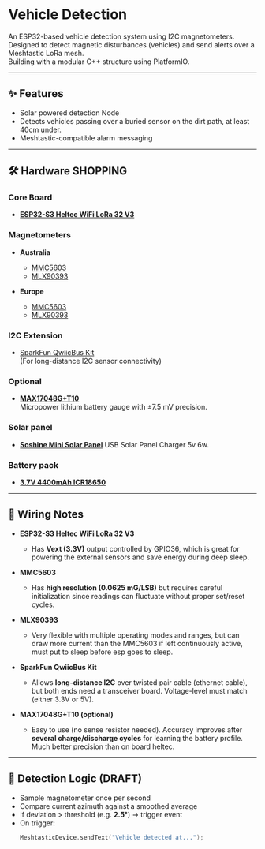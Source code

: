 # Vehicle Detection

An ESP32-based vehicle detection system using I2C magnetometers.  
Designed to detect magnetic disturbances (vehicles) and send alerts over a Meshtastic LoRa mesh.  
Building with a modular C++ structure using PlatformIO.

---

## ✨ Features
- Solar powered detection Node
- Detects vehicles passing over a buried sensor on the dirt path, at least 40cm under.
- Meshtastic-compatible alarm messaging

---

## 🛠 Hardware SHOPPING

### Core Board
- **[ESP32-S3 Heltec WiFi LoRa 32 V3](https://www.amazon.es/-/en/Fangxuee-Heltec-Meshtastic-LoRa32-863-928MHZ/dp/B0DTHZ8CVF/)**  

### Magnetometers
- **Australia**
  - [MMC5603](https://littlebirdelectronics.com.au/products/adafruit-triple-axis-magnetometer-mmc5603)  
  - [MLX90393](https://littlebirdelectronics.com.au/products/adafruit-wide-range-triple-axis-magnetometer-mlx90393)  

- **Europe**
  - [MMC5603](https://www.amazon.es/-/en/dp/B0F99P53SB)  
  - [MLX90393](https://www.amazon.es/-/en/dp/B0F99P53SB)  

### I2C Extension
- [SparkFun QwiicBus Kit](https://littlebirdelectronics.com.au/products/sparkfun-qwiicbus-kit)  
(For long-distance I2C sensor connectivity)

### Optional
- **[MAX17048G+T10](https://www.mouser.com/datasheet/2/609/MAX17048_MAX17049-3469099.pdf)**  
  Micropower lithium battery gauge with ±7.5 mV precision.

### Solar panel
- **[Soshine Mini Solar Panel](https://www.amazon.com/gp/product/B099RSLNZ4/ref=ox_sc_rp_title_rp_4?smid=&pf_rd_p=5d865192-d391-4c21-b512-33ef668eaf70&pf_rd_r=ZD34D17Q1Y9YK24T2YJF&pd_rd_wg=ZZ4WH&pd_rd_i=B099RSLNZ4&pd_rd_w=qxl9E&content-id=amzn1.sym.5d865192-d391-4c21-b512-33ef668eaf70&pd_rd_r=34bb9ed1-854c-4531-a427-4dfd883824a8&th=1)**
  USB Solar Panel Charger 5v 6w.

### Battery pack
- **[3.7V 4400mAh ICR18650](https://www.amazon.com/Coonyard-ICR18650-Rechargeable-Electronics-Equipment/dp/B0BJKFJ227/ref=sr_1_2_sspa?crid=1Y3TGZSPH0CLH&dib=eyJ2IjoiMSJ9.n97eN3WSFAfckpNQOrRRglA0sQHbViHLMtRlAhp8RxC11dZAUCuWR3ziV-ZXb-54bbs8kOv-UI626IEuJQupILSqPdCm95ZorcwXnY_NnJai6oZnf6lWl-MHITtGJwjBcy_E_k7vgJQWUJiZiW87cbXNxgVX-CjlX_d8Jyn4qYHhpud7R2UZHiDAOvbCJ7ucZzxqx-Dd4SzTirNugyzjOlAzNNVUUBnLsdQXRNk6oAdjyi0wZGtcD_Qd7fQkSwEvmphmDnEWJWpsVP6Fi1y6rIAluU8jn4C5pyXbs5YH9mA.Jmv02-Eyv-_iGgH7XSgxcg3Jj9E1dHRRPSx0lIPCaYg&dib_tag=se&keywords=lithium+battery+pack+18650&qid=1755726874&sprefix=lithium+battery+pack+18650%2Caps%2C228&sr=8-2-spons&sp_csd=d2lkZ2V0TmFtZT1zcF9hdGY&psc=1)**

---

## 🔌 Wiring Notes

- **ESP32-S3 Heltec WiFi LoRa 32 V3**  
  - Has **Vext (3.3V)** output controlled by GPIO36, which is great for powering the external sensors and save energy during deep sleep.  

- **MMC5603**  
  - Has **high resolution (0.0625 mG/LSB)** but requires careful initialization since readings can fluctuate without proper set/reset cycles.  

- **MLX90393**  
  - Very flexible with multiple operating modes and ranges, but can draw more current than the MMC5603 if left continuously active, must put to sleep before esp goes to sleep.  

- **SparkFun QwiicBus Kit**  
  - Allows **long-distance I2C** over twisted pair cable (ethernet cable), but both ends need a transceiver board. Voltage-level must match (either 3.3V or 5V).  

- **MAX17048G+T10 (optional)**  
  - Easy to use (no sense resistor needed). Accuracy improves after **several charge/discharge cycles** for learning the battery profile. Much better precision than on board heltec. 

---

## 📡 Detection Logic (DRAFT)

- Sample magnetometer once per second  
- Compare current azimuth against a smoothed average  
- If deviation > threshold (e.g. **2.5°**) → trigger event  
- On trigger:  
  ```cpp
  MeshtasticDevice.sendText("Vehicle detected at...");

